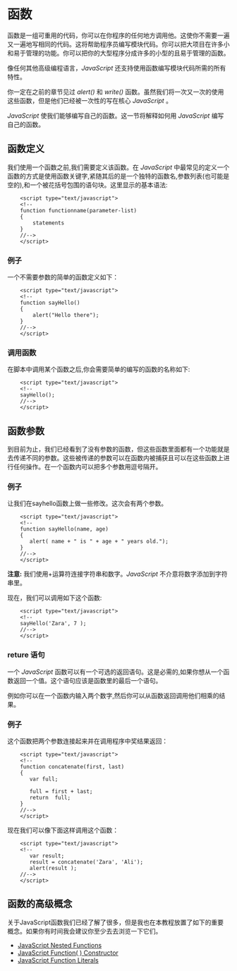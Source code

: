# 函数

函数是一组可重用的代码，你可以在你程序的任何地方调用他。这使你不需要一遍又一遍地写相同的代码。这将帮助程序员编写模块代码。你可以把大项目在许多小和易于管理的功能。你可以把你的大型程序分成许多的小型的且易于管理的函数。

像任何其他高级编程语言，*JavaScript* 还支持使用函数编写模块代码所需的所有特性。  

你一定在之前的章节见过 *alert()* 和 *write()* 函数。虽然我们将一次又一次的使用这些函数，但是他们已经被一次性的写在核心 *JavaScript* 。  

*JavaScript* 使我们能够编写自己的函数。这一节将解释如何用 *JavaScript* 编写自己的函数。

## 函数定义

我们使用一个函数之前,我们需要定义该函数。在 *JavaScript* 中最常见的定义一个函数的方式是使用函数关键字,紧随其后的是一个独特的函数名,参数列表(也可能是空的),和一个被花括号包围的语句块。这里显示的基本语法:  

```
    <script type="text/javascript">
    <!--
    function functionname(parameter-list)
    {
        statements
    }
    //-->
    </script>
```

### 例子

一个不需要参数的简单的函数定义如下：  

```
    <script type="text/javascript">
    <!--
    function sayHello()
    {
        alert("Hello there");
    }
    //-->
    </script>
```
    
### 调用函数

在脚本中调用某个函数之后,你会需要简单的编写的函数的名称如下: 

```
    <script type="text/javascript">
    <!--
    sayHello();
    //-->
    </script>
```
    
## 函数参数

到目前为止，我们已经看到了没有参数的函数，但这些函数里面都有一个功能就是去传递不同的参数。这些被传递的参数可以在函数内被捕获且可以在这些函数上进行任何操作。在一个函数内可以把多个参数用逗号隔开。

### 例子

让我们在sayhello函数上做一些修改。这次会有两个参数。  

```
    <script type="text/javascript">
    <!--
    function sayHello(name, age)
    {
       alert( name + " is " + age + " years old.");
    }
    //-->
    </script>
```
    
**注意:** 我们使用+运算符连接字符串和数字。*JavaScript* 不介意将数字添加到字符串里。  

现在，我们可以调用如下这个函数:  

```    
    <script type="text/javascript">
    <!--
    sayHello('Zara', 7 );
    //-->
    </script>
```

### reture 语句

一个 *JavaScript* 函数可以有一个可选的返回语句。这是必需的,如果你想从一个函数返回一个值。这个语句应该是函数里的最后一个语句。  

例如你可以在一个函数内输入两个数字,然后你可以从函数返回调用他们相乘的结果。  

### 例子

这个函数把两个参数连接起来并在调用程序中奖结果返回：  

```    
    <script type="text/javascript">
    <!--
    function concatenate(first, last)
    {
       var full;
    
       full = first + last;
       return  full;
    }
    //-->
    </script>
```
    
现在我们可以像下面这样调用这个函数：  

```
    <script type="text/javascript">
    <!--
       var result;
       result = concatenate('Zara', 'Ali');
       alert(result );
    //-->
    </script>
```
   
## 函数的高级概念

关于JavaScript函数我们已经了解了很多，但是我也在本教程放置了如下的重要概念。如果你有时间我会建议你至少去去浏览一下它们。

- [JavaScript Nested Functions](http://www.tutorialspoint.com/javascript/javascript_nested_functions.htm)
- [JavaScript Function( ) Constructor](http://www.tutorialspoint.com/javascript/javascript_function_constructors.htm)
- [JavaScript Function Literals](http://www.tutorialspoint.com/javascript/javascript_function_literals.ht)






